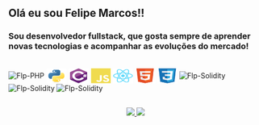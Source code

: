 ## Olá eu sou Felipe Marcos!!

### Sou desenvolvedor fullstack, que gosta sempre de aprender novas tecnologias e acompanhar as evoluções do mercado!


<div style="display: inline_block"><br>
  <img align="center" alt="Flp-PHP" height="30" width="40" src="https://cdn.jsdelivr.net/gh/devicons/devicon/icons/php/php-plain.svg" />
  <img align="center" alt="Flp-Python" height="30" width="40" src="https://raw.githubusercontent.com/devicons/devicon/master/icons/python/python-original.svg">
  <img align="center" alt="Flp-Csharp" height="30" width="40" src="https://raw.githubusercontent.com/devicons/devicon/master/icons/csharp/csharp-original.svg">
  <img align="center" alt="Flp-Js" height="30" width="40" src="https://raw.githubusercontent.com/devicons/devicon/master/icons/javascript/javascript-plain.svg">
  <img align="center" alt="Flp-React" height="30" width="40" src="https://raw.githubusercontent.com/devicons/devicon/master/icons/react/react-original.svg">
  <img align="center" alt="Flp-HTML" height="30" width="40" src="https://raw.githubusercontent.com/devicons/devicon/master/icons/html5/html5-original.svg">
  <img align="center" alt="Flp-CSS" height="30" width="40" src="https://raw.githubusercontent.com/devicons/devicon/master/icons/css3/css3-original.svg">
  <img align="center" alt="Flp-Solidity" height="30" width="40" src="https://cdn.jsdelivr.net/gh/devicons/devicon/icons/solidity/solidity-original.svg" />     
  <img align="center" alt="Flp-Solidity" height="30" width="40" src="https://cdn.jsdelivr.net/gh/devicons/devicon/icons/kubernetes/kubernetes-plain-wordmark.svg" />
  <img align="center" alt="Flp-Solidity" height="30" width="40" src="https://cdn.jsdelivr.net/gh/devicons/devicon/icons/terraform/terraform-original.svg" />
          
</div>

##

<div align="center">
  <a href="https://github.com/flpmarcos">
  <img height="180em" src="https://github-readme-stats.vercel.app/api/top-langs/?username=flpmarcos&layout=compact&langs_count=7&theme=dark"/>
  <img height="180em" src="https://github-readme-stats.vercel.app/api?username=flpmarcos&show_icons=true&theme=dark&include_all_commits=true&count_private=true"/>
</div>
  
  ##
  
  <div>
  
   
  
  </div
